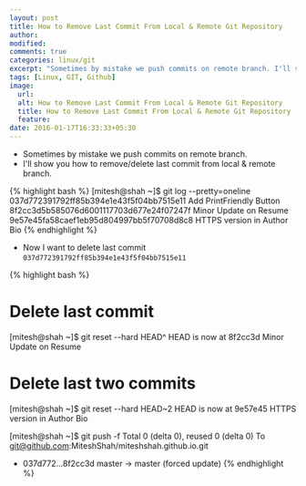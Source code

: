 ```yaml
---
layout: post
title: How to Remove Last Commit From Local & Remote Git Repository
author:
modified:
comments: true
categories: linux/git
excerpt: "Sometimes by mistake we push commits on remote branch. I'll show you how to remove/delete last commit from remote branch"
tags: [Linux, GIT, Github]
image:
  url:
  alt: How to Remove Last Commit From Local & Remote Git Repository
  title: How to Remove Last Commit From Local & Remote Git Repository
  feature:
date: 2016-01-17T16:33:33+05:30
---
```


* Sometimes by mistake we push commits on remote branch.
* I'll show you how to remove/delete last commit from local & remote branch.

{% highlight bash %}
[mitesh@shah ~]$ git log --pretty=oneline
037d772391792ff85b394e1e43f5f04bb7515e11 Add PrintFriendly Button
8f2cc3d5b585076d6001117703d677e24f07247f Minor Update on Resume
9e57e45fa58caef1eb95d804997bb5f70708d8c8 HTTPS version in Author Bio
{% endhighlight %}


* Now I want to delete last commit `037d772391792ff85b394e1e43f5f04bb7515e11`

{% highlight bash %}
# Delete last commit
[mitesh@shah ~]$ git reset --hard HEAD^
HEAD is now at 8f2cc3d Minor Update on Resume

# Delete last two commits
[mitesh@shah ~]$  git reset --hard HEAD~2
HEAD is now at 9e57e45 HTTPS version in Author Bio

[mitesh@shah ~]$ git push -f
Total 0 (delta 0), reused 0 (delta 0)
To git@github.com:MiteshShah/miteshshah.github.io.git
 + 037d772...8f2cc3d master -> master (forced update)
{% endhighlight %}
